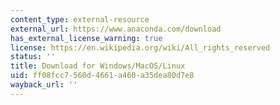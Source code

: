 ```yaml
---
content_type: external-resource
external_url: https://www.anaconda.com/download
has_external_license_warning: true
license: https://en.wikipedia.org/wiki/All_rights_reserved
status: ''
title: Download for Windows/MacOS/Linux
uid: ff08fcc7-560d-4661-a460-a35dea80d7e8
wayback_url: ''
---
```

